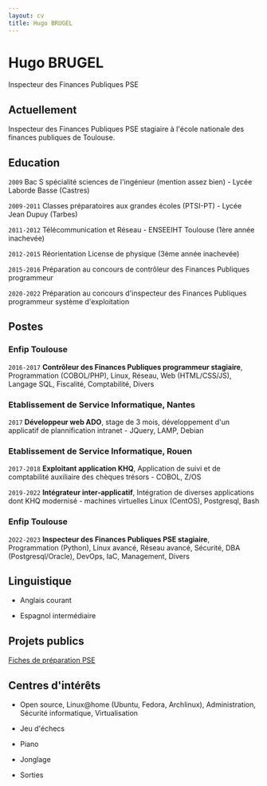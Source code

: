 ```yaml
---
layout: cv
title: Hugo BRUGEL
---
```

# Hugo BRUGEL
Inspecteur des Finances Publiques PSE

## Actuellement

Inspecteur des Finances Publiques PSE stagiaire à l'école nationale des finances publiques de Toulouse.

## Education

`2009`
Bac S spécialité sciences de l'ingénieur (mention assez bien) - Lycée Laborde Basse (Castres)

`2009-2011`
Classes préparatoires aux grandes écoles (PTSI-PT) - Lycée Jean Dupuy (Tarbes)

`2011-2012`
Télécommunication et Réseau - ENSEEIHT Toulouse (1ère année inachevée)

`2012-2015`
Réorientation License de physique (3ème année inachevée)

`2015-2016`
Préparation au concours de contrôleur des Finances Publiques programmeur

`2020-2022`
Préparation au concours d'inspecteur des Finances Publiques programmeur système d'exploitation

## Postes

### Enfip Toulouse

`2016-2017`
__Contrôleur des Finances Publiques programmeur stagiaire__, Programmation (COBOL/PHP), Linux, Réseau, Web (HTML/CSS/JS), Langage SQL, Fiscalité, Comptabilité, Divers

### Etablissement de Service Informatique, Nantes

`2017`
__Développeur web ADO__, stage de 3 mois, développement d'un applicatif de plannification intranet - JQuery, LAMP, Debian

### Etablissement de Service Informatique, Rouen

`2017-2018`
__Exploitant application KHQ__, Application de suivi et de comptabilité auxiliaire des chèques trésors - COBOL, Z/OS

`2019-2022`
__Intégrateur inter-applicatif__, Intégration de diverses applications dont KHQ modernisé - machines virtuelles Linux (CentOS), Postgresql, Bash

### Enfip Toulouse

`2O22-2023`
__Inspecteur des Finances Publiques PSE stagiaire__, Programmation (Python), Linux avancé, Réseau avancé, Sécurité, DBA (Postgresql/Oracle), DevOps, IaC, Management, Divers

## Linguistique

- Anglais courant

- Espagnol intermédiaire

## Projets publics

<div id="webaddress">
<a href="https://mghrepo.github.io/pse-mdbook/index.html">Fiches de préparation PSE</a>
</div>

## Centres d'intérêts

- Open source, Linux@home (Ubuntu, Fedora, Archlinux), Administration, Sécurité informatique, Virtualisation

- Jeu d'échecs

- Piano

- Jonglage

- Sorties

<!-- ### Footer
Dernière mise à jour : Mars 2023 -->

